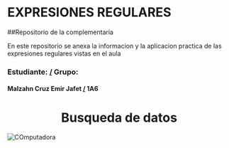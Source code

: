 # EXPRESIONES REGULARES

##Repositorio de la complementaria

En este repositorio se anexa la informacion y la aplicacion practica de las expresiones regulares vistas en el aula

### Estudiante: [/](https://www.youtube.com/watch?v=e4hvOLHwQMI) Grupo:
#### Malzahn Cruz Emir Jafet [/](https://github.com/E-J-M-C/MVP.git) 1A6
<h1 align="center"> Busqueda de datos </h1>

![COmputadora](https://github.com/user-attachments/assets/10a337eb-f02a-4479-8617-c76aadf49822)
